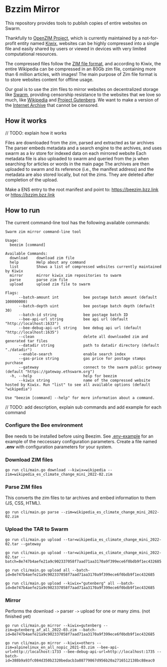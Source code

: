 # Bzzim Mirror

This repository provides tools to publish copies of entire websites on Swarm.

Thankfully to [OpenZIM Project](https://wiki.openzim.org/wiki/OpenZIM), which is currently maintained by a not-for-profit entity named [Kiwix](https://www.kiwix.org/en/), websites can be highly compressed into a single file and easily shared by users or viewed in devices with very limited computational resources. 

The compressed files follow the [ZIM file format](https://wiki.openzim.org/wiki/ZIM_file_format), and according to Kiwix, the entire Wikipedia can be compressed in an 80Gb zim file, containing more than 6 million articles, with images!
The main purpose of Zim file format is to store websites content for offline usage.

Our goal is to use the zim files to mirror websites on decentralized storage like [Swarm](https://www.ethswarm.org/), providing censorship resistance to the websites that we love so much, like [Wikipedia](https://www.wikipedia.org/) and [Project Gutenberg](https://www.gutenberg.org/). We want to make a version of the [Internet Archive](https://archive.org/web/) that cannot be censored.


## How it works

// TODO: explain how it works

Files are downloaded from the zim, parsed and extracted as tar archives
The parser embeds metadata and a search engine to the archives, and uses swarm as a kv store for indexed data on each mirrored website
Each metadata file is also uploaded to swarm and queried from the js when searching for articles or words in the main page
The archives are then uploaded to swarm and its reference (i.e., the manifest address) and the metadata are also stored locally, but not the zims.
They are deleted after completion of the upload.

Make a ENS entry to the root manifest and point to: https://beezim.bzz.link or https://bzzim.bzz.link

## How to run

The current command-line tool has the following available commands:
```
Swarm zim mirror command-line tool

Usage:
  beezim [command]

Available Commands:
  download    download zim file
  help        Help about any command
  list        Shows a list of compressed websites currently maintained by Kiwix
  mirror      mirror kiwix zim repositories to swarm
  parse       parse zim file
  upload      upload zim file to swarm

Flags:
      --batch-amount int           bee postage batch amount (default 100000000)
      --batch-depth uint           bee postage batch depth (default 30)
      --batch-id string            bee postage batch ID
      --bee-api-url string         bee api url (default "http://localhost:1633")
      --bee-debug-api-url string   bee debug api url (default "http://localhost:1635")
      --clean                      delete all downloaded zim and generated tar files
      --datadir string             path to datadir directory (default "./datadir")
      --enable-search              enable search index
      --gas-price string           gas price for postage stamps purchase
      --gateway                    connect to the swarm public gateway (default "https://gateway.ethswarm.org")
  -h, --help                       help for beezim
      --kiwix string               name of the compressed website hosted by Kiwix. Run "list" to see all available options (default "wikipedia")

Use "beezim [command] --help" for more information about a command.
```

// TODO: add description, explain sub commands and add example for each command
### Configure the Bee environment
Bee needs to be installed before using Beezim. See [.env-example](.env-example) for an example of the neccessary configuration parameters.
Create a file named **.env** with configuration parameters for your system.

### Download ZIM files

```
go run cli/main.go download --kiwix=wikipedia --zim=wikipedia_es_climate_change_mini_2022-02.zim 
```

### Parse ZIM files

This converts the zim files to tar archives and embed information to them (JS, CSS, HTML).

```
go run cli/main.go parse --zim=wikipedia_es_climate_change_mini_2022-02.zim
```

### Upload the TAR to Swarm

```
go run cli/main.go upload --tar=wikipedia_es_climate_change_mini_2022-02.tar --gateway
```
```
go run cli/main.go upload --tar=wikipedia_es_climate_change_mini_2022-02.tar --batch=8e747b4aefe21a9c902337058f7aad71aa3170a9f399ece6f0bdb9f1ec432685
```

```
go run cli/main.go upload all --batch-id=8e747b4aefe21a9c902337058f7aad71aa3170a9f399ece6f0bdb9f1ec432685
```

```
go run cli/main.go upload --kiwix="gutenberg" all --batch-id=8e747b4aefe21a9c902337058f7aad71aa3170a9f399ece6f0bdb9f1ec432685
```

### Mirror

Performs the download `->` parser `->` upload for one or many zims. (not finished yet)

```
go run cli/main.go mirror --kiwix=gutenberg --zim=gutenberg_af_all_2022-03.zim --batch-id=8e747b4aefe21a9c902337058f7aad71aa3170a9f399ece6f0bdb9f1ec432685
```

```
go run cli/main.go mirror --kiwix=others --zim=alpinelinux_en_all_nopic_2021-03.zim --bee-api-url=http://localhost:1733 --bee-debug-api-url=http://localhost:1735 --batch-id=388b9a93fc084d350b2320bedacb3a88779867d956b20a2716512138bc88eac0
```
